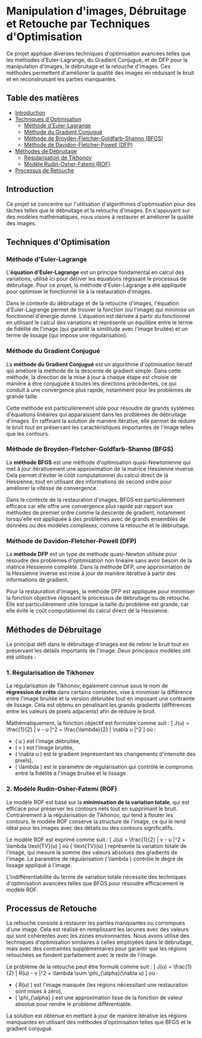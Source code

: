 # Manipulation d'images, Débruitage et Retouche par Techniques d'Optimisation

Ce projet applique diverses techniques d'optimisation avancées telles que les méthodes d'Euler-Lagrange, du Gradient Conjugué, et de DFP pour la manipulation d'images, le débruitage et la retouche d'images. Ces méthodes permettent d'améliorer la qualité des images en réduisant le bruit et en reconstruisant les parties manquantes.

## Table des matières
- [Introduction](#introduction)
- [Techniques d'Optimisation](#techniques-doptimisation)
  - [Méthode d'Euler-Lagrange](#méthode-deuler-lagrange)
  - [Méthode du Gradient Conjugué](#méthode-du-gradient-conjugué)
  - [Méthode de Broyden-Fletcher-Goldfarb-Shanno (BFGS)](#méthode-de-broyden-fletcher-goldfarb-shanno-bfgs)
  - [Méthode de Davidon-Fletcher-Powell (DFP)](#méthode-de-davidon-fletcher-powell-dfp)
- [Méthodes de Débruitage](#méthodes-de-débruitage)
  - [Régularisation de Tikhonov](#régularisation-de-tikhonov)
  - [Modèle Rudin-Osher-Fatemi (ROF)](#modèle-rudin-osher-fatemi-rof)
- [Processus de Retouche](#processus-de-retouche)

## Introduction

Ce projet se concentre sur l'utilisation d'algorithmes d'optimisation pour des tâches telles que le débruitage et la retouche d'images. En s'appuyant sur des modèles mathématiques, nous visons à restaurer et améliorer la qualité des images.

## Techniques d'Optimisation

### Méthode d'Euler-Lagrange

L'**équation d'Euler-Lagrange** est un principe fondamental en calcul des variations, utilisé ici pour dériver les équations régissant le processus de débruitage. Pour ce projet, la méthode d'Euler-Lagrange a été appliquée pour optimiser le fonctionnel lié à la restauration d'images.

Dans le contexte du débruitage et de la retouche d'images, l'équation d'Euler-Lagrange permet de trouver la fonction (ou l'image) qui minimise un fonctionnel d'énergie donné. L'équation est dérivée à partir du fonctionnel en utilisant le calcul des variations et représente un équilibre entre le terme de fidélité de l'image (qui garantit la similitude avec l'image bruitée) et un terme de lissage (qui impose une régularisation).

### Méthode du Gradient Conjugué

La **méthode du Gradient Conjugué** est un algorithme d'optimisation itératif qui améliore la méthode de la descente de gradient simple. Dans cette méthode, la direction de la mise à jour à chaque étape est choisie de manière à être conjuguée à toutes les directions précédentes, ce qui conduit à une convergence plus rapide, notamment pour les problèmes de grande taille.

Cette méthode est particulièrement utile pour résoudre de grands systèmes d'équations linéaires qui apparaissent dans les problèmes de débruitage d'images. En raffinant la solution de manière itérative, elle permet de réduire le bruit tout en préservant les caractéristiques importantes de l'image telles que les contours.

### Méthode de Broyden-Fletcher-Goldfarb-Shanno (BFGS)

La **méthode BFGS** est une méthode d'optimisation quasi-Newtonienne qui met à jour itérativement une approximation de la matrice Hessienne inverse. Cela permet d'éviter le coût computationnel du calcul direct de la Hessienne, tout en utilisant des informations de second ordre pour améliorer la vitesse de convergence.

Dans le contexte de la restauration d'images, BFGS est particulièrement efficace car elle offre une convergence plus rapide par rapport aux méthodes de premier ordre comme la descente de gradient, notamment lorsqu'elle est appliquée à des problèmes avec de grands ensembles de données ou des modèles complexes, comme la retouche et le débruitage.

### Méthode de Davidon-Fletcher-Powell (DFP)

La **méthode DFP** est un type de méthode quasi-Newton utilisée pour résoudre des problèmes d'optimisation non linéaire sans avoir besoin de la matrice Hessienne complète. Dans la méthode DFP, une approximation de la Hessienne inverse est mise à jour de manière itérative à partir des informations de gradient.

Pour la restauration d'images, la méthode DFP est appliquée pour minimiser la fonction objective régissant le processus de débruitage ou de retouche. Elle est particulièrement utile lorsque la taille du problème est grande, car elle évite le coût computationnel du calcul direct de la Hessienne.

## Méthodes de Débruitage

Le principal défi dans le débruitage d'images est de retirer le bruit tout en préservant les détails importants de l'image. Deux principaux modèles ont été utilisés :

### 1. Régularisation de Tikhonov

La régularisation de Tikhonov, également connue sous le nom de **régression de crête** dans certains contextes, vise à minimiser la différence entre l'image bruitée et la version débruitée tout en imposant une contrainte de lissage. Cela est obtenu en pénalisant les grands gradients (différences entre les valeurs de pixels adjacents) afin de réduire le bruit.

Mathématiquement, la fonction objectif est formulée comme suit :
\[
J(u) = \frac{1}{2} \| v - u \|^2 + \frac{\lambda}{2} \| \nabla u \|^2
\]
où :
- \( u \) est l'image débruitée,
- \( v \) est l'image bruitée,
- \( \nabla u \) est le gradient (représentant les changements d'intensité des pixels),
- \( \lambda \) est le paramètre de régularisation qui contrôle le compromis entre la fidélité à l'image bruitée et le lissage.

### 2. Modèle Rudin-Osher-Fatemi (ROF)

Le modèle ROF est basé sur la **minimisation de la variation totale**, qui est efficace pour préserver les contours nets tout en supprimant le bruit. Contrairement à la régularisation de Tikhonov, qui tend à flouter les contours, le modèle ROF conserve la structure de l'image, ce qui le rend idéal pour les images avec des détails ou des contours significatifs.

Le modèle ROF est exprimé comme suit :
\[
J(u) = \frac{1}{2} \| v - u \|^2 + \lambda \text{TV}(u)
\]
où \( \text{TV}(u) \) représente la variation totale de l'image, qui mesure la somme des valeurs absolues des gradients de l'image. Le paramètre de régularisation \( \lambda \) contrôle le degré de lissage appliqué à l'image.

L'indifférentiabilité du terme de variation totale nécessite des techniques d'optimisation avancées telles que BFGS pour résoudre efficacement le modèle ROF.

## Processus de Retouche

La retouche consiste à restaurer les parties manquantes ou corrompues d'une image. Cela est réalisé en remplissant les lacunes avec des valeurs qui sont cohérentes avec les zones environnantes. Nous avons utilisé des techniques d'optimisation similaires à celles employées dans le débruitage, mais avec des contraintes supplémentaires pour garantir que les régions retouchées se fondent parfaitement avec le reste de l'image.

Le problème de la retouche peut être formulé comme suit :
\[
J(u) = \frac{1}{2} \| R(u) - v \|^2 + \lambda \sum \phi_{\alpha}(\nabla u)
\]
où :
- \( R(u) \) est l'image masquée (les régions nécessitant une restauration sont mises à zéro),
- \( \phi_{\alpha} \) est une approximation lisse de la fonction de valeur absolue pour rendre le problème différentiable.

La solution est obtenue en mettant à jour de manière itérative les régions manquantes en utilisant des méthodes d'optimisation telles que BFGS et le gradient conjugué.
